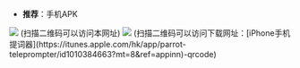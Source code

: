 - **推荐**：手机APK

<p>
  
<img src="https://github.com/taoste/Hello-World/blob/master/Tools/apk/qrcode.png?raw=true"/>
(扫描二维码可以访问本网址)

<img src="https://github.com/taoste/Hello-World/blob/master/Tools/apk/iPhone手机提词器-qrcode.png?raw=true"/>
(扫描二维码可以访问下载网址：[iPhone手机提词器](https://itunes.apple.com/hk/app/parrot-teleprompter/id1010384663?mt=8&ref=appinn)-qrcode)

</p>
